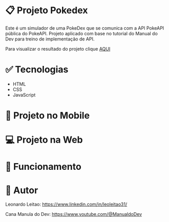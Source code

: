 # 📋 Projeto Pokedex
Este é um simulador de uma PokeDex que se comunica com a API PokeAPI pública do PokeAPI. Projeto aplicado com base no tutorial do Manual do Dev para treino de implementação de API.

Para visualizar o resultado do projeto clique [AQUI]()

# ✅ Tecnologias
- HTML
- CSS
- JavaScript

# 📱 Projeto no Mobile

# 💻 Projeto na Web

# 🎥 Funcionamento

# 📝 Autor
Leonardo Leitao: https://www.linkedin.com/in/leoleitao31/

Cana Manula do Dev: https://www.youtube.com/@ManualdoDev
